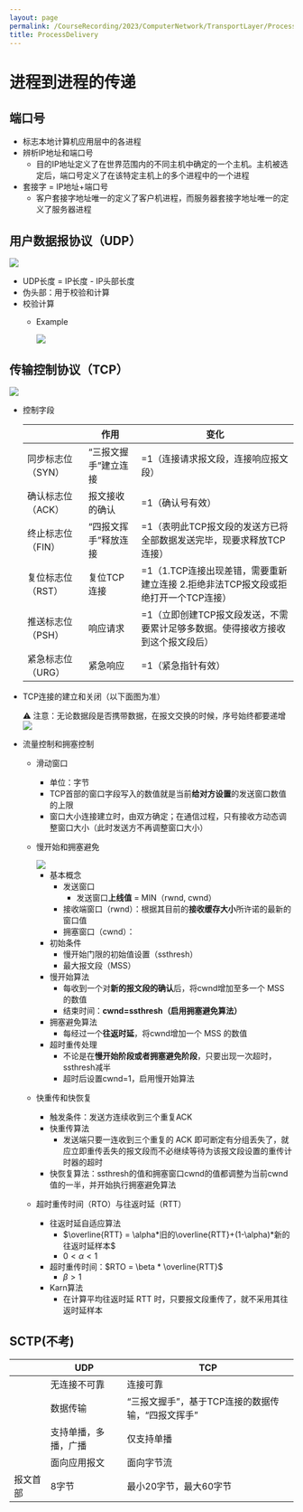 ```yaml
---
layout: page
permalink: /CourseRecording/2023/ComputerNetwork/TransportLayer/ProcessDelivery/index.html
title: ProcessDelivery
---
```


# 进程到进程的传递

## 端口号

- 标志本地计算机应用层中的各进程
- 辨析IP地址和端口号
    - 目的IP地址定义了在世界范围内的不同主机中确定的一个主机。主机被选定后，端口号定义了在该特定主机上的多个进程中的一个进程
- 套接字 = IP地址+端口号
    - 客户套接字地址唯一的定义了客户机进程，而服务器套接字地址唯一的定义了服务器进程

## 用户数据报协议（UDP）

<img src="https://CRYoushiwo.github.io/images/CoursesRecording/ComputerNetwork/TransportLayer/Chapter23/Untitled.png" class="blog-image" >

- UDP长度 = IP长度 - IP头部长度
- 伪头部：用于校验和计算
- 校验计算
    - Example
        
        <img src="https://CRYoushiwo.github.io/images/CoursesRecording/ComputerNetwork/TransportLayer/Chapter23/Untitled%201.png" class="blog-image" >
        

## 传输控制协议（TCP）

<img src="https://CRYoushiwo.github.io/images/CoursesRecording/ComputerNetwork/TransportLayer/Chapter23/Untitled%202.png" class="blog-image" >

- 控制字段
    
    
    |  | 作用 | 变化 |
    | --- | --- | --- |
    | 同步标志位（SYN） | “三报文握手”建立连接 | =1（连接请求报文段，连接响应报文段） |
    | 确认标志位（ACK） | 报文接收的确认 | =1（确认号有效） |
    | 终止标志位（FIN） | “四报文挥手”释放连接 | =1（表明此TCP报文段的发送方已将全部数据发送完毕，现要求释放TCP连接） |
    | 复位标志位（RST） | 复位TCP连接 | =1（1.TCP连接出现差错，需要重新建立连接   2.拒绝非法TCP报文段或拒绝打开一个TCP连接） |
    | 推送标志位（PSH） | 响应请求 | =1（立即创建TCP报文段发送，不需要累计足够多数据。使得接收方接收到这个报文段后） |
    | 紧急标志位（URG） | 紧急响应 | =1（紧急指针有效） |
- TCP连接的建立和关闭（以下面图为准）
    
    <aside>
    ⚠️ 注意：无论数据段是否携带数据，在报文交换的时候，序号始终都要递增
    
    </aside>
    
    <img src="https://CRYoushiwo.github.io/images/CoursesRecording/ComputerNetwork/TransportLayer/Chapter23/Untitled%203.png" class="blog-image" >
    
- 流量控制和拥塞控制
    - 滑动窗口
        - 单位：字节
        - TCP首部的窗口字段写入的数值就是当前**给对方设置**的发送窗口数值的上限
        - 窗口大小连接建立时，由双方确定；在通信过程，只有接收方动态调整窗口大小（此时发送方不再调整窗口大小）
    - 慢开始和拥塞避免
        
        <img src="https://CRYoushiwo.github.io/images/CoursesRecording/ComputerNetwork/TransportLayer/Chapter23/Untitled%204.png" class="blog-image" >
        
        - 基本概念
            - 发送窗口
                - 发送窗口**上线值** = MIN（rwnd, cwnd）
            - 接收端窗口（rwnd）：根据其目前的**接收缓存大小**所许诺的最新的窗口值
            - 拥塞窗口（cwnd）：
        - 初始条件
            - 慢开始门限的初始值设置（ssthresh）
            - 最大报文段（MSS）
        - 慢开始算法
            - 每收到一个对**新的报文段的确认**后，将cwnd增加至多一个 MSS 的数值
            - 结束时间：**cwnd=ssthresh（**启用拥塞避免算法**）**
        - 拥塞避免算法
            - 每经过一个**往返时延**，将cwnd增加一个 MSS 的数值
        - 超时重传处理
            - 不论是在**慢开始阶段或者拥塞避免阶段**，只要出现一次超时，ssthresh减半
            - 超时后设置cwnd=1，启用慢开始算法
    - 快重传和快恢复
        - 触发条件：发送方连续收到三个重复ACK
        - 快重传算法
            - 发送端只要一连收到三个重复的 ACK 即可断定有分组丢失了，就应立即重传丢失的报文段而不必继续等待为该报文段设置的重传计时器的超时
        - 快恢复算法：ssthresh的值和拥塞窗口cwnd的值都调整为当前cwnd值的一半，并开始执行拥塞避免算法
    - 超时重传时间（RTO）与往返时延（RTT）
        - 往返时延自适应算法
            - $\overline{RTT} =  \alpha*旧的\overline{RTT}+(1-\alpha)*新的往返时延样本$
            - $0 < \alpha < 1$
        - 超时重传时间：$RTO = \beta * \overline{RTT}$
            - $\beta > 1$
        - Karn算法
            - 在计算平均往返时延 RTT 时，只要报文段重传了，就不采用其往返时延样本

## SCTP(不考)

|  | UDP | TCP |
| --- | --- | --- |
|  | 无连接不可靠 | 连接可靠 |
|  | 数据传输 | “三报文握手”，基于TCP连接的数据传输，“四报文挥手” |
|  | 支持单播，多播，广播 | 仅支持单播 |
|  | 面向应用报文 | 面向字节流 |
| 报文首部 | 8字节 | 最小20字节，最大60字节 |